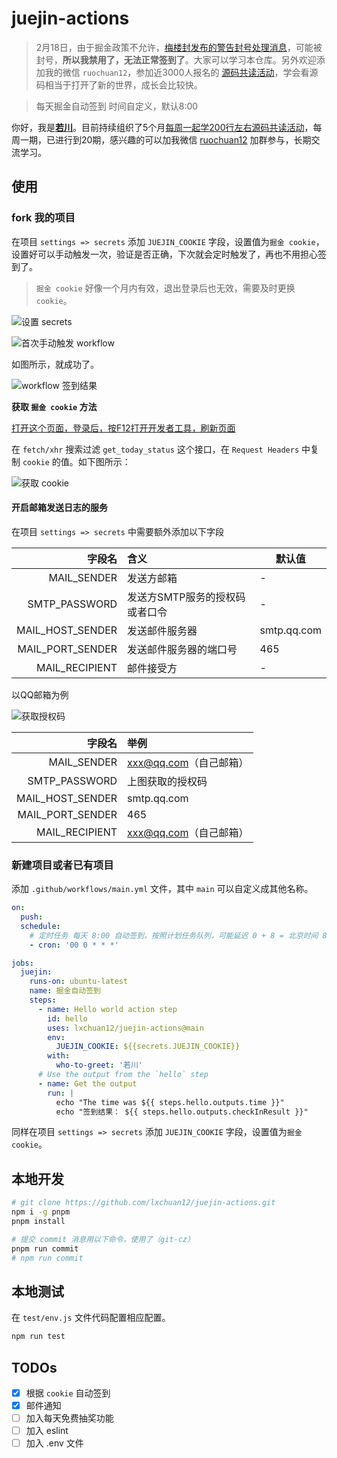 # juejin-actions

>2月18日，由于掘金政策不允许，[梅楼封发布的警告封号处理消息](https://juejin.cn/pin/7065954293509160997)，可能被封号，**所以我禁用了，无法正常签到了**。大家可以学习本仓库。另外欢迎添加我的微信 `ruochuan12`，参加近3000人报名的 [源码共读活动](https://www.yuque.com/ruochuan12/topics/1)，学会看源码相当于打开了新的世界，成长会比较快。

> 每天掘金自动签到 时间自定义，默认8:00

你好，我是[**若川**](https://lxchuan12.gitee.io)。目前持续组织了5个月[每周一起学200行左右源码共读活动](https://www.yuque.com/ruochuan12/topics/1)，每周一期，已进行到20期，感兴趣的可以加我微信 [ruochuan12](https://mp.weixin.qq.com/s?__biz=MzA5MjQwMzQyNw==&mid=2650756550&idx=1&sn=9acc5e30325963e455f53ec2f64c1fdd&chksm=8866564abf11df5c41307dba3eb84e8e14de900e1b3500aaebe802aff05b0ba2c24e4690516b&token=917686367&lang=zh_CN#rd) 加群参与，长期交流学习。

## 使用

### fork 我的项目

在项目 `settings => secrets` 添加 `JUEJIN_COOKIE` 字段，设置值为`掘金 cookie`，设置好可以手动触发一次，验证是否正确，下次就会定时触发了，再也不用担心签到了。
> `掘金 cookie` 好像一个月内有效，退出登录后也无效，需要及时更换 `cookie`。

![设置 secrets](./docs/images/settings.png)

![首次手动触发 workflow](./docs/images/run-workflow.png)

如图所示，就成功了。

![workflow 签到结果](./docs/images/main-ci.png)

**获取 `掘金 cookie` 方法**

[打开这个页面，登录后，按F12打开开发者工具，刷新页面](https://juejin.cn/user/center/signin?from=avatar_menu)

在 `fetch/xhr` 搜索过滤 `get_today_status` 这个接口，在 `Request Headers` 中复制 `cookie` 的值。如下图所示：

![获取 cookie](./docs/images/cookie.png)

#### 开启邮箱发送日志的服务

在项目 `settings => secrets` 中需要额外添加以下字段

|              字段名 | 含义                | 默认值         |
|-----------------:|:------------------|-------------|
|      MAIL_SENDER | 发送方邮箱             | -           |
|    SMTP_PASSWORD | 发送方SMTP服务的授权码或者口令 | -           |
| MAIL_HOST_SENDER | 发送邮件服务器           | smtp.qq.com |
| MAIL_PORT_SENDER | 发送邮件服务器的端口号       | 465         |
|   MAIL_RECIPIENT | 邮件接受方             | -           |

以QQ邮箱为例

![获取授权码](./docs/images/qq-email.png)

|              字段名 | 举例               |
|-----------------:|:-----------------|
|      MAIL_SENDER | xxx@qq.com（自己邮箱） |
|    SMTP_PASSWORD | 上图获取的授权码         |
| MAIL_HOST_SENDER | smtp.qq.com      |
| MAIL_PORT_SENDER | 465              |
|   MAIL_RECIPIENT | xxx@qq.com（自己邮箱） |

### 新建项目或者已有项目

添加 `.github/workflows/main.yml` 文件，其中 `main` 可以自定义成其他名称。

```yml
on:
  push:
  schedule:
    # 定时任务 每天 8:00 自动签到，按照计划任务队列，可能延迟 0 + 8 = 北京时间 8
    - cron: '00 0 * * *'

jobs:
  juejin:
    runs-on: ubuntu-latest
    name: 掘金自动签到
    steps:
      - name: Hello world action step
        id: hello
        uses: lxchuan12/juejin-actions@main
        env:
          JUEJIN_COOKIE: ${{secrets.JUEJIN_COOKIE}}
        with:
          who-to-greet: '若川'
      # Use the output from the `hello` step
      - name: Get the output
        run: |
          echo "The time was ${{ steps.hello.outputs.time }}"
          echo "签到结果： ${{ steps.hello.outputs.checkInResult }}"
```

同样在项目 `settings => secrets` 添加 `JUEJIN_COOKIE` 字段，设置值为`掘金 cookie`。

## 本地开发

```bash
# git clone https://github.com/lxchuan12/juejin-actions.git
npm i -g pnpm
pnpm install

# 提交 commit 消息用以下命令，使用了（git-cz）
pnpm run commit
# npm run commit
```
## 本地测试

在 `test/env.js` 文件代码配置相应配置。

```bash
npm run test
```

## TODOs

- [x] 根据 `cookie` 自动签到
- [x] 邮件通知
- [ ] 加入每天免费抽奖功能
- [ ] 加入 eslint
- [ ] 加入 .env 文件
